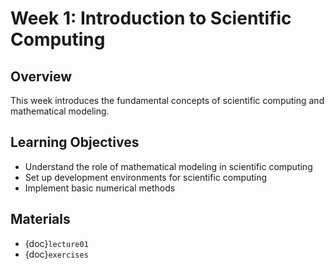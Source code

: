 # Week 1: Introduction to Scientific Computing

## Overview

This week introduces the fundamental concepts of scientific computing and mathematical modeling.

## Learning Objectives

- Understand the role of mathematical modeling in scientific computing
- Set up development environments for scientific computing
- Implement basic numerical methods

## Materials

- {doc}`lecture01`
- {doc}`exercises`
